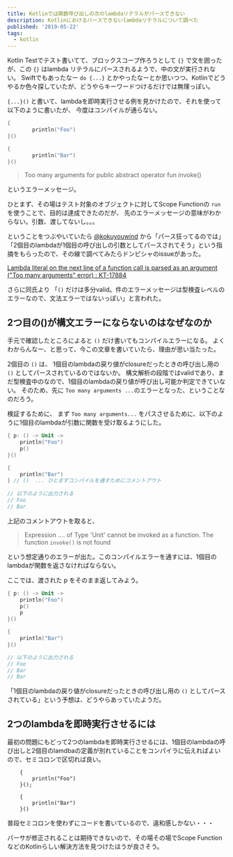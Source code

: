```yaml
---
title: Kotlinでは関数呼び出しの次のlambdaリテラルがパースできない
description: Kotlinにおけるパースできないlambdaリテラルについて調べた
published: '2019-05-22'
tags:
  - kotlin
---
```

Kotlin Testでテスト書いてて、ブロックスコープ作ろうとして `{}` で文を囲ったが、この `{}` はlambda リテラルにパースされるようで、中の文が実行されない。
Swiftでもあったなー `do {...}` とかやったなーとか思いつつ、Kotlinでどうやるか色々探していたが、どうやらキーワードつけるだけでは無理っぽい。

`{...}()` と書いて、lambdaを即時実行させる例を見かけたので、それを使って以下のように書いたが、 今度はコンパイルが通らない。

```kotlin
{
        println("Foo")
}()

{
        println("Bar")
}()
```

> Too many arguments for public abstract operator fun invoke()

というエラーメッセージ。

ひとまず、その場はテスト対象のオブジェクトに対してScope Functionの `run` を使うことで、目的は達成できたのだが、
先のエラーメッセージの意味がわからない。引数、渡してないし。。。

ということをつぶやいていたら [@kokuyouwind](https://twitter.com/kokuyouwind) から「パース狂ってるのでは」「2個目のlambdaが1個目の呼び出しの引数としてパースされてそう」という指摘をもらったので、その線で調べてみたらドンピシャのissueがあった。

[Lambda literal on the next line of a function call is parsed as an argument ("Too many arguments" error) : KT-17884](https://youtrack.jetbrains.com/issue/KT-17884)

さらに同氏より 「`()` だけは多分valid。件のエラーメッセージは型検査レベルのエラーなので、文法エラーではないっぽい」と言われた。

## 2つ目の()が構文エラーにならないのはなぜなのか

手元で確認したところによると `()` だけ書いてもコンパイルエラーになる。
よくわからんなー、と思って、今この文章を書いていたら、理由が思い当たった。

2個目の `()` は、 1個目のlambdaの戻り値がclosureだったときの呼び出し用の `()` としてパースされているのではないか。
構文解析の段階ではvalidであり、まだ型検査中のなので、1個目のlambdaの戻り値が呼び出し可能か判定できていない。
そのため、先に `Too many arguments ...`のエラーとなった、ということなのだろう。

検証するために、 まず `Too many arguments...` をパスさせるために、以下のように1個目のlambdaが引数に関数を受け取るようにした。

```kotlin
{ p: () -> Unit ->
    println("Foo")
    p()
}()

{
    println("Bar")
} // ()  ... ひとまずコンパイルを通すためにコメントアウト
    
// 以下のように出力される
// Foo
// Bar
```

上記のコメントアウトを取ると、 

> Expression .... of Type 'Unit' cannot be invoked as a function. The function `invoke()` is not found

という想定通りのエラーが出た。このコンパイルエラーを通すには、1個目のlambdaが関数を返さなければならない。

ここでは、渡された p をそのまま返してみよう。

```kotlin
{ p: () -> Unit -> 
    println("Foo")
    p()
    p
}()

{
    println("Bar")
}()

// 以下のように出力される
// Foo
// Bar
// Bar
```

「1個目のlambdaの戻り値がclosureだったときの呼び出し用の `()` としてパースされている」という予想は、どうやらあっていたようだ。

## 2つのlambdaを即時実行させるには

最初の問題にもどって2つのlambdaを即時実行させるには、1個目のlambdaの呼び出しと2個目のlamdbaの定義が別れていることをコンパイラに伝えればよいので、セミコロンで区切れば良い。

```
    { 
        println("Foo")
    }();
    
    {
        println("Bar")
    }()
```

普段セミコロンを使わずにコードを書いているので、違和感しかない・・・

パーサが修正されることは期待できないので、その場その場でScope FunctionなどのKotlinらしい解決方法を見つけたほうが良さそう。
